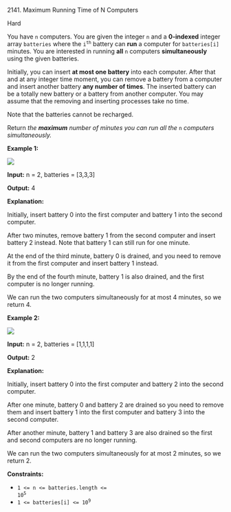 2141\. Maximum Running Time of N Computers

Hard

You have `n` computers. You are given the integer `n` and a **0-indexed** integer array `batteries` where the <code>i<sup>th</sup></code> battery can **run** a computer for `batteries[i]` minutes. You are interested in running **all** `n` computers **simultaneously** using the given batteries.

Initially, you can insert **at most one battery** into each computer. After that and at any integer time moment, you can remove a battery from a computer and insert another battery **any number of times**. The inserted battery can be a totally new battery or a battery from another computer. You may assume that the removing and inserting processes take no time.

Note that the batteries cannot be recharged.

Return _the **maximum** number of minutes you can run all the_ `n` _computers simultaneously._

**Example 1:**

![](https://assets.leetcode.com/uploads/2022/01/06/example1-fit.png)

**Input:** n = 2, batteries = [3,3,3]

**Output:** 4

**Explanation:** 

Initially, insert battery 0 into the first computer and battery 1 into the second computer. 

After two minutes, remove battery 1 from the second computer and insert battery 2 instead. Note that battery 1 can still run for one minute.

At the end of the third minute, battery 0 is drained, and you need to remove it from the first computer and insert battery 1 instead. 

By the end of the fourth minute, battery 1 is also drained, and the first computer is no longer running. 

We can run the two computers simultaneously for at most 4 minutes, so we return 4.

**Example 2:**

![](https://assets.leetcode.com/uploads/2022/01/06/example2.png)

**Input:** n = 2, batteries = [1,1,1,1]

**Output:** 2

**Explanation:** 

Initially, insert battery 0 into the first computer and battery 2 into the second computer. 

After one minute, battery 0 and battery 2 are drained so you need to remove them and insert battery 1 into the first computer and battery 3 into the second computer. 

After another minute, battery 1 and battery 3 are also drained so the first and second computers are no longer running. 

We can run the two computers simultaneously for at most 2 minutes, so we return 2.

**Constraints:**

*   <code>1 <= n <= batteries.length <= 10<sup>5</sup></code>
*   <code>1 <= batteries[i] <= 10<sup>9</sup></code>